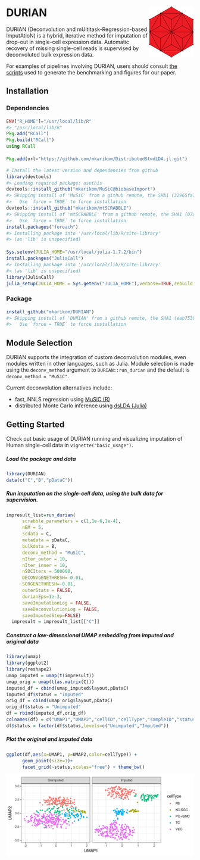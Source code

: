 
<!-- README.md is generated from README.Rmd. Please edit that file -->

# DURIAN <img src="man/figures/durianlogo.svg" align="right" alt="" width="120" />

DURIAN (Deconvolution and mUltitask-Regression-based ImputAtioN) is a
hybrid, iterative method for imputation of drop-out in single-cell
expression data. Automatic recovery of missing single-cell reads is
supervised by deconvoluted bulk expression data.

For examples of pipelines involving DURIAN, users should consult [the
scripts](https://github.com/mkarikom/DURIAN_paper) used to generate the
benchmarking and figures for our paper.

## Installation

### Dependencies

``` julia
ENV["R_HOME"]="/usr/local/lib/R"
#> "/usr/local/lib/R"
Pkg.add("RCall")
Pkg.build("RCall")
using RCall

Pkg.add(url="https://github.com/mkarikom/DistributedStwdLDA.jl.git")
```

``` r
# Install the latest version and dependencies from github
library(devtools)
#> Loading required package: usethis
devtools::install_github("mkarikom/MuSiC@biobaseImport")
#> Skipping install of 'MuSiC' from a github remote, the SHA1 (32965fa7) has not changed since last install.
#>   Use `force = TRUE` to force installation
devtools::install_github("mkarikom/mtSCRABBLE")
#> Skipping install of 'mtSCRABBLE' from a github remote, the SHA1 (07a86c84) has not changed since last install.
#>   Use `force = TRUE` to force installation
install.packages("foreach")
#> Installing package into '/usr/local/lib/R/site-library'
#> (as 'lib' is unspecified)

Sys.setenv(JULIA_HOME="/usr/local/julia-1.7.2/bin")
install.packages("JuliaCall")
#> Installing package into '/usr/local/lib/R/site-library'
#> (as 'lib' is unspecified)
library(JuliaCall)
julia_setup(JULIA_HOME = Sys.getenv("JULIA_HOME"),verbose=TRUE,rebuild = TRUE,install=FALSE)
```

### Package

``` r
install_github("mkarikom/DURIAN")
#> Skipping install of 'DURIAN' from a github remote, the SHA1 (eab75305) has not changed since last install.
#>   Use `force = TRUE` to force installation
```

## Module Selection

<div>

DURIAN supports the integration of custom deconvolution modules, even
modules written in other languages, such as Julia. Module selection is
made using the `deconv_method` argument to `DURIAN::run_durian` and the
default is `deconv_method = "MuSiC"`.

Current deconvolution alternatives include:

-   fast, NNLS regression using [MuSiC
    (R)](https://github.com/xuranw/MuSiC)
-   distributed Monte Carlo inference using [dsLDA
    (Julia)](https://github.com/mkarikom/DistributedStwdLDA.jl)

</div>

## Getting Started

<div>

Check out basic usage of DURIAN running and visualizing imputation of
Human single-cell data in `vignette("basic_usage")`.

</div>

##### Load the package and data

``` r
library(DURIAN)
data(c("C","B","pDataC"))
```

<!-- ##### Preprocess the data -->
<!-- ```{r, cache=TRUE} -->
<!-- library(Seurat) -->
<!-- seur = CreateSeuratObject(counts=C) -->
<!-- seur = NormalizeData(seur) -->
<!-- genes = VariableFeatures(FindVariableFeatures(seur, selection.method = "vst", nfeatures = 1500)) -->
<!-- comgenes = intersect(genes,rownames(B)) -->
<!-- C = subsetsc(scremoutlier(C),geneids=comgenes,return_obj=TRUE,nsd=3) -->
<!-- pDataC = pDataC[colnames(C),] -->
<!-- ``` -->

##### Run imputation on the single-cell data, using the bulk data for supervision.

``` r
impresult_list=run_durian(
      scrabble_parameters = c(1,1e-6,1e-4),
      nEM = 5,
      scdata = C,
      metadata = pDataC,
      bulkdata = B,
      deconv_method = "MuSiC",
      nIter_outer = 10,
      nIter_inner = 10,
      nSDCIters = 500000,
      DECONVGENETHRESH=-0.01,
      SCRGENETHRESH=-0.01,
      outerStats = FALSE,
      durianEps=1e-3,
      saveImputationLog = FALSE,
      saveDeconvolutionLog = FALSE,
      saveImputedStep=FALSE)
  impresult = impresult_list[["C"]]
```

##### Construct a low-dimensional UMAP embedding from imputed and original data

``` r
library(umap)
library(ggplot2)
library(reshape2)
umap_imputed = umap(t(impresult))
umap_orig = umap(t(as.matrix(C)))
imputed_df = cbind(umap_imputed$layout,pDataC)
imputed_df$status = "Imputed"
orig_df = cbind(umap_orig$layout,pDataC)
orig_df$status = "Unimputed"
df = rbind(imputed_df,orig_df)
colnames(df) = c("UMAP1","UMAP2","cellID","cellType","sampleID","status")
df$status = factor(df$status,levels=c("Unimputed","Imputed"))
```

##### Plot the original and imputed data

``` r
ggplot(df,aes(x=UMAP1, y=UMAP2,color=cellType)) + 
      geom_point(size=1)+
      facet_grid(~status,scales="free") + theme_bw()
```

![](man/figures/unnamed-chunk-7-1.svg)<!-- -->
